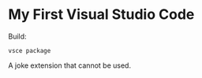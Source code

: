 # My First Visual Studio Code

Build: 
```shell
vsce package
```

A joke extension that cannot be used.
